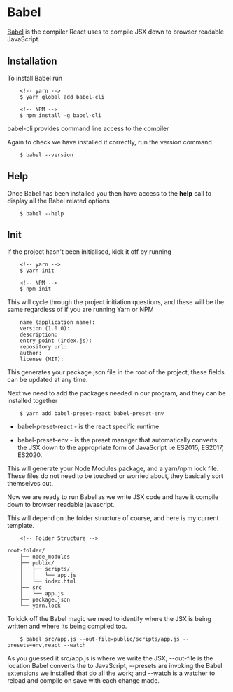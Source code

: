 # Babel

[Babel](https://babeljs.io/) is the compiler React uses to compile JSX down to browser readable JavaScript.

## Installation

To install Babel run

```
	<!-- yarn -->
	$ yarn global add babel-cli

	<!-- NPM -->
	$ npm install -g babel-cli
```

babel-cli provides command line access to the compiler

Again to check we have installed it correctly, run the version command

```
	$ babel --version
```

## Help

Once Babel has been installed you then have access to the **help** call to display all the Babel related options

```
	$ babel --help
```

## Init

If the project hasn't been initialised, kick it off by running

```
	<!-- yarn -->
	$ yarn init

	<!-- NPM -->
	$ npm init
```

This will cycle through the project initiation questions, and these will be the same regardless of if you are running Yarn or NPM

```
	name (application name):
	version (1.0.0):
	description:
	entry point (index.js):
	repository url:
	author:
	license (MIT):
```

This generates your package.json file in the root of the project, these fields can be updated at any time.

Next we need to add the packages needed in our program, and they can be installed together

```
	$ yarn add babel-preset-react babel-preset-env
```

-   babel-preset-react - is the react specific runtime.

-   babel-preset-env - is the preset manager that automatically converts the JSX down to the appropriate form of JavaScript i.e ES2015, ES2017, ES2020.

This will generate your Node Modules package, and a yarn/npm lock file. These files do not need to be touched or worried about, they basically sort themselves out.

Now we are ready to run Babel as we write JSX code and have it compile down to browser readable javascript.

This will depend on the folder structure of course, and here is my current template.

```
	<!-- Folder Structure -->

root-folder/
	├── node_modules
	├── public/
	│   ├── scripts/
	│   │   └── app.js
	│   └── index.html
	├── src
	│   └── app.js
	├── package.json
	└── yarn.lock
```

To kick off the Babel magic we need to identify where the JSX is being written and where its being compiled too.

```
	$ babel src/app.js --out-file=public/scripts/app.js --presets=env,react --watch
```

As you guessed it src/app.js is where we write the JSX; --out-file is the location Babel converts the to JavaScript, --presets are invoking the Babel extensions we installed that do all the work; and --watch is a watcher to reload and compile on save with each change made.
